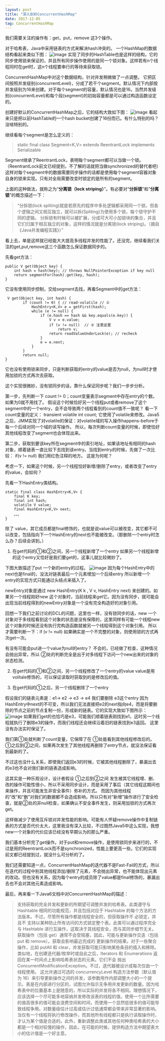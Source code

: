 ```yaml
---
layout: post
title: "深入剖析ConcurrentHashMap"
date: 2017-12-05  
tag: ConcurrentHashMap
---
```


我们需要关注的操作有：get，put，remove 这3个操作。

对于哈希表，Java中采用链表的方式来解决hash冲突的。
一个HashMap的数据结构看起来类似下图：
![image](http://i01.lw.aliimg.com/tfs/T1RhSyXA4fXXXFjgjHLAIWANG1022m_63a092b0_1280_689.jpg)
实现了同步的HashTable也是这样的结构，它的同步使用锁来保证的，并且所有同步操作使用的是同一个锁对象。这样若有n个线程同时在get时，这n个线程要串行的等待来获取锁。


ConcurrentHashMap中对这个数据结构，针对并发稍微做了一点调整。
它把区间按照并发级别(concurrentLevel)，分成了若干个segment。默认情况下内部按并发级别为16来创建。对于每个segment的容量，默认情况也是16。当然并发级别(concurrentLevel)和每个段(segment)的初始容量都是可以通过构造函数设定的。

创建好默认的ConcurrentHashMap之后，它的结构大致如下图：
![image](http://i01.lw.aliimg.com/tfs/T15NSxXspiXXXqt03KLAIWANG102zx_662174d7_1280_777.jpg)
看起来只是把以前HashTable的一个hash bucket创建了16份而已。有什么特别的吗？没啥特别的。

继续看每个segment是怎么定义的：
> static final class Segment<K,V> extends ReentrantLock implements Serializable 

Segment继承了ReentrantLock，表明每个segment都可以当做一个锁。（ReentrantLock前文已经提到，不了解的话就把当做synchronized的替代者吧）这样对每个segment中的数据需要同步操作的话都是使用每个segment容器对象自身的锁来实现。只有对全局需要改变时锁定的是所有的segment。

上面的这种做法，就称之为“**分离锁（lock striping）**”。有必要对“**分拆锁**”和“**分离锁**”的概念描述一下：
> “分拆锁(lock spliting)就是若原先的程序中多处逻辑都采用同一个锁，但各个逻辑之间又相互独立，就可以拆(Spliting)为使用多个锁，每个锁守护不同的逻辑。
分拆锁有时候可以被扩展，分成可大可小加锁块的集合，并且它们归属于相互独立的对象，这样的情况就是分离锁(lock striping)。（摘自《Java并发编程实践》）”

看上去，单是这样就已经能大大提高多线程并发的性能了。还没完，继续看我们关注的get,put,remove这三个函数怎么保证数据同步的。

先看get方法：

```
public V get(Object key) {
    int hash = hash(key); // throws NullPointerException if key null
    return segmentFor(hash).get(key, hash);
}
```
它没有使用同步控制，交给segment去找，再看Segment中的get方法：
```
 V get(Object key, int hash) {
        if (count != 0) { // read-volatile // ①
            HashEntry<K,V> e = getFirst(hash); 
            while (e != null) {
                if (e.hash == hash && key.equals(e.key)) {
                    V v = e.value;
                    if (v != null)  // ② 注意这里
                        return v;
                    return readValueUnderLock(e); // recheck
                }
                e = e.next;
            }
        }
        return null;
}
```
它也没有使用锁来同步，只是判断获取的entry的value是否为null，为null时才使用加锁的方式再次去获取。

这个实现很微妙，没有锁同步的话，靠什么保证同步呢？我们一步步分析。

第一步，先判断一下 count != 0；count变量表示segment中存在entry的个数。如果为0就不用找了。
假设这个时候恰好另一个线程put或者remove了这个segment中的一个entry，会不会导致两个线程看到的count值不一致呢？
看一下count变量的定义： transient volatile int count;
它使用了volatile来修改。Java5之后，JMM实现了对volatile的保证：对volatile域的写入操作happens-before于每一个后续对同一个域的读写操作。
所以，每次判断count变量的时候，即使恰好其他线程改变了segment也会体现出来。

第二步，获取到要该key所在segment中的索引地址，如果该地址有相同的hash对象，顺着链表一直比较下去找到该entry。当找到entry的时候，先做了一次比较： if(v != null) 我们用红色注释的地方。
这是为何呢？

考虑一下，如果这个时候，另一个线程恰好新增/删除了entry，或者改变了entry的value，会如何？

先看一下HashEntry类结构。
```
static final class HashEntry<K,V> {
    final K key;
    final int hash;
    volatile V value;
    final HashEntry<K,V> next;
    。。。
}
```
除了 value，其它成员都是final修饰的，也就是说value可以被改变，其它都不可以改变，包括指向下一个HashEntry的next也不能被改变。（那删除一个entry时怎么办？后续会讲到。）

1) 在get代码的①和②之间，另一个线程新增了一个entry
如果另一个线程新增的这个entry又恰好是我们要get的，这事儿就比较微妙了。

下图大致描述了put 一个新的entry的过程。
![image](http://i01.lw.aliimg.com/tfs/T1fX9AXqxdXXXTyB6SLAIWANG103b0_353917e0_1280_696.jpg)
因为每个HashEntry中的next也是final的，没法对链表最后一个元素增加一个后续entry
所以新增一个entry的实现方式只能通过头结点来插入了。

newEntry对象是通过 new HashEntry(K k , V v, HashEntry next) 来创建的。如果另一个线程刚好new 这个对象时，当前线程来get它。因为没有同步，就可能会出现当前线程得到的newEntry对象是一个没有完全构造好的对象引用。

回想一下我们之前讨论的DCL的问题，这里也一样，没有锁同步的话，new 一个对象对于多线程看到这个对象的状态是没有保障的，这里同样有可能一个线程new这个对象的时候还没有执行完构造函数就被另一个线程得到这个对象引用。
所以才需要判断一下：if (v != null) 如果确实是一个不完整的对象，则使用锁的方式再次get一次。

有没有可能会put进一个value为null的entry？ 不会的，已经做了检查，这种情况会抛出异常，所以 ②处的判断完全是出于对多线程下访问一个new出来的对象的状态检测。

2) 在get代码的①和②之间，另一个线程修改了一个entry的value
value是用volitale修饰的，可以保证读取时获取到的是修改后的值。

3) 在get代码的①之后，另一个线程删除了一个entry

假设我们的链表元素是：e1-> e2 -> e3 -> e4 我们要删除 e3这个entry
因为HashEntry中next的不可变，所以我们无法直接把e2的next指向e4，而是将要删除的节点之前的节点复制一份，形成新的链表。它的实现大致如下图所示：
![image](http://i01.lw.aliimg.com/tfs/T1ywGnXzhhXXclcY3HLAIWANG103b1_e28c76ed_1280_647.jpg)
如果我们get的也恰巧是e3，可能我们顺着链表刚找到e1，这时另一个线程就执行了删除e3的操作，而我们线程还会继续沿着旧的链表找到e3返回。
这里没有办法实时保证了。

我们第①处就判断了count变量，它保障了在 ①处能看到其他线程修改后的。
①之后到②之间，如果再次发生了其他线程再删除了entry节点，就没法保证看到最新的了。

不过这也没什么关系，即使我们返回e3的时候，它被其他线程删除了，暴漏出去的e3也不会对我们新的链表造成影响。

这其实是一种乐观设计，设计者假设 ①之后到②之间 发生被其它线程增、删、改的操作可能性很小，所以不采用同步设计，而是采用了事后（其它线程这期间也来操作，并且可能发生非安全事件）弥补的方式。
而因为其他线程的“改”和“删”对我们的数据都不会造成影响，所以只有对“新增”操作进行了安全检查，就是②处的非null检查，如果确认不安全事件发生，则采用加锁的方式再次get。

这样做减少了使用互斥锁对并发性能的影响。可能有人怀疑remove操作中复制链表的方式是否代价太大，这里我没有深入比较，不过既然Java5中这么实现，我想new一个对象的代价应该已经没有早期认为的那么严重。

我们基本分析完了get操作。对于put和remove操作，是使用锁同步来进行的，不过是用的ReentrantLock而不是synchronized，性能上要更高一些。它们的实现前文都已经提到过，就没什么可分析的了。

我们还需要知道一点，ConcurrentHashMap的迭代器不是Fast-Fail的方式，所以在迭代的过程中别其他线程添加/删除了元素，不会抛出异常，也不能体现出元素的改动。但也没有关系，因为每个entry的成员除了value都是final修饰的，暴漏出去也不会对其他元素造成影响。

最后，再来看一下Java6文档中对ConcurrentHashMap的描述：
> 支持获取的完全并发和更新的所期望可调整并发的哈希表。此类遵守与 Hashtable 相同的功能规范，并且包括对应于 Hashtable 的每个方法的方法版本。不过，尽管所有操作都是线程安全的，但获取操作不 必锁定，并且不 支持以某种防止所有访问的方式锁定整个表。此类可以通过程序完全与 Hashtable 进行互操作，这取决于其线程安全，而与其同步细节无关。
获取操作（包括 get）通常不会受阻塞，因此，可能与更新操作交迭（包括 put 和 remove）。获取会影响最近完成的 更新操作的结果。对于一些聚合操作，比如 putAll 和 clear，并发获取可能只影响某些条目的插入和移除。类似地，在创建迭代器/枚举时或自此之后，Iterators 和 Enumerations 返回在某一时间点上影响哈希表状态的元素。它们不会 抛出 ConcurrentModificationException。不过，迭代器被设计成每次仅由一个线程使用。
这允许通过可选的 concurrencyLevel 构造方法参数（默认值为 16）来引导更新操作之间的并发，该参数用作内部调整大小的一个提示。表是在内部进行分区的，试图允许指示无争用并发更新的数量。因为哈希表中的位置基本上是随意的，所以实际的并发将各不相同。理想情况下，应该选择一个尽可能多地容纳并发修改该表的线程的值。使用一个比所需要的值高很多的值可能会浪费空间和时间，而使用一个显然低很多的值可能导致线程争用。对数量级估计过高或估计过低通常都会带来非常显著的影响。当仅有一个线程将执行修改操作，而其他所有线程都只是执行读取操作时，才认为某个值是合适的。此外，重新调整此类或其他任何种类哈希表的大小都是一个相对较慢的操作，因此，在可能的时候，提供构造方法中期望表大小的估计值是一个好主意。
